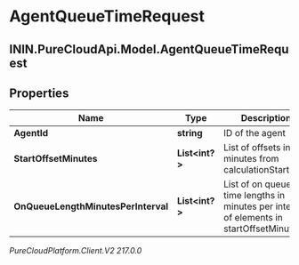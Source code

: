 # AgentQueueTimeRequest

## ININ.PureCloudApi.Model.AgentQueueTimeRequest

## Properties

|Name | Type | Description | Notes|
|------------ | ------------- | ------------- | -------------|
| **AgentId** | **string** | ID of the agent | |
| **StartOffsetMinutes** | **List&lt;int?&gt;** | List of offsets in minutes from calculationStartDate | |
| **OnQueueLengthMinutesPerInterval** | **List&lt;int?&gt;** | List of on queue time lengths in minutes per interval of elements in startOffsetMinutes | |



_PureCloudPlatform.Client.V2 217.0.0_
